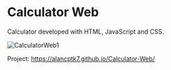 # Calculator Web

Calculator developed with HTML, JavaScript and CSS.

![CalculatorWeb1](https://user-images.githubusercontent.com/110068135/196528879-4174591a-c123-4a1e-a59f-8aaa88660d62.png)

Project: https://alancptk7.github.io/Calculator-Web/
